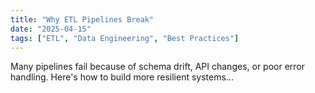 ```yaml
---
title: "Why ETL Pipelines Break"
date: "2025-04-15"
tags: ["ETL", "Data Engineering", "Best Practices"]
---
```


Many pipelines fail because of schema drift, API changes, or poor error handling. Here's how to build more resilient systems...
